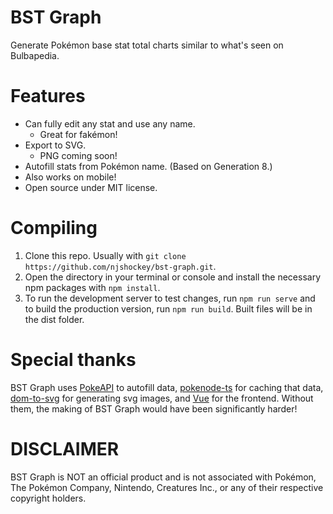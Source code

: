 # BST Graph

Generate Pokémon base stat total charts similar to what's seen on Bulbapedia.

# Features

- Can fully edit any stat and use any name.
  - Great for fakémon!
- Export to SVG.
  - PNG coming soon!
- Autofill stats from Pokémon name. (Based on Generation 8.)
- Also works on mobile!
- Open source under MIT license.

# Compiling

1. Clone this repo. Usually with `git clone https://github.com/njshockey/bst-graph.git`.
2. Open the directory in your terminal or console and install the necessary npm packages with `npm install`.
3. To run the development server to test changes, run `npm run serve` and to build the production version, run `npm run build`. Built files will be in the dist folder.

# Special thanks

BST Graph uses [PokeAPI](https://pokeapi.co/) to autofill data, [pokenode-ts](https://pokenode-ts-docs-gabb-c.vercel.app/) for caching that data, [dom-to-svg](https://github.com/felixfbecker/dom-to-svg) for generating svg images, and [Vue](https://vuejs.org/) for the frontend. Without them, the making of BST Graph would have been significantly harder!

# DISCLAIMER

BST Graph is NOT an official product and is not associated with Pokémon, The Pokémon Company, Nintendo, Creatures Inc., or any of their respective copyright holders.